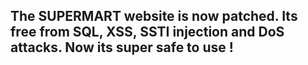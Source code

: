 ## The SUPERMART website is now patched. Its free from SQL, XSS, SSTI injection and DoS attacks. Now its super safe to use !
